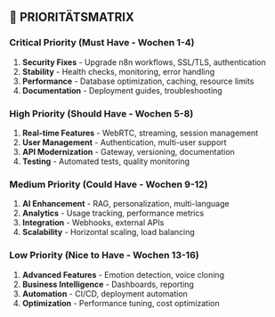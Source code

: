 
## 🎯 **PRIORITÄTSMATRIX**

### **Critical Priority (Must Have - Wochen 1-4)**
1. **Security Fixes** - Upgrade n8n workflows, SSL/TLS, authentication
2. **Stability** - Health checks, monitoring, error handling
3. **Performance** - Database optimization, caching, resource limits
4. **Documentation** - Deployment guides, troubleshooting

### **High Priority (Should Have - Wochen 5-8)**
1. **Real-time Features** - WebRTC, streaming, session management
2. **User Management** - Authentication, multi-user support
3. **API Modernization** - Gateway, versioning, documentation
4. **Testing** - Automated tests, quality monitoring

### **Medium Priority (Could Have - Wochen 9-12)**
1. **AI Enhancement** - RAG, personalization, multi-language
2. **Analytics** - Usage tracking, performance metrics
3. **Integration** - Webhooks, external APIs
4. **Scalability** - Horizontal scaling, load balancing

### **Low Priority (Nice to Have - Wochen 13-16)**
1. **Advanced Features** - Emotion detection, voice cloning
2. **Business Intelligence** - Dashboards, reporting
3. **Automation** - CI/CD, deployment automation
4. **Optimization** - Performance tuning, cost optimization

